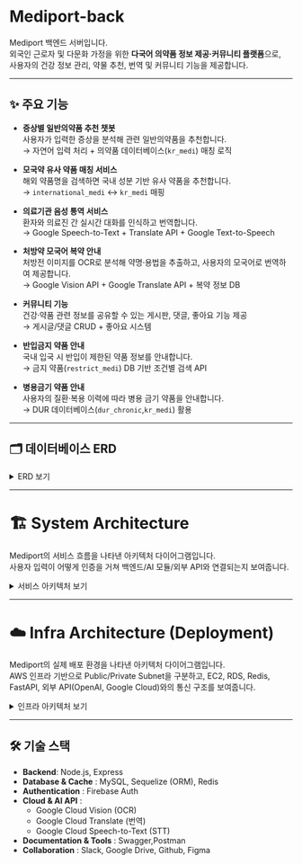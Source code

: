 
# Mediport-back

Mediport 백엔드 서버입니다.  
외국인 근로자 및 다문화 가정을 위한 **다국어 의약품 정보 제공·커뮤니티 플랫폼**으로,  
사용자의 건강 정보 관리, 약물 추천, 번역 및 커뮤니티 기능을 제공합니다.  

---

## ✨ 주요 기능

- **증상별 일반의약품 추천 챗봇**  
  사용자가 입력한 증상을 분석해 관련 일반의약품을 추천합니다.  
  → 자연어 입력 처리 + 의약품 데이터베이스(`kr_medi`) 매칭 로직  

- **모국약 유사 약품 매칭 서비스**  
  해외 약품명을 검색하면 국내 성분 기반 유사 약품을 추천합니다.  
  → `international_medi` ↔ `kr_medi` 매핑  

- **의료기관 음성 통역 서비스**  
  환자와 의료진 간 실시간 대화를 인식하고 번역합니다.  
  → Google Speech-to-Text + Translate API + Google Text-to-Speech 

- **처방약 모국어 복약 안내**  
  처방전 이미지를 OCR로 분석해 약명·용법을 추출하고, 사용자의 모국어로 번역하여 제공합니다.  
  → Google Vision API + Google Translate API + 복약 정보 DB  

- **커뮤니티 기능**  
  건강·약품 관련 정보를 공유할 수 있는 게시판, 댓글, 좋아요 기능 제공  
  → 게시글/댓글 CRUD + 좋아요 시스템  

- **반입금지 약품 안내**  
  국내 입국 시 반입이 제한된 약품 정보를 안내합니다.  
  → 금지 약품(`restrict_medi`) DB 기반 조건별 검색 API  

- **병용금기 약품 안내**  
  사용자의 질환·복용 이력에 따라 병용 금기 약품을 안내합니다.  
  → DUR 데이터베이스(`dur_chronic`,`kr_medi`) 활용  

---

## 🗂️ 데이터베이스 ERD
<details>
<summary>ERD 보기</summary>
  
![ERD](./src/docs/Untitled.svg)

</details>

---
# 🏗️ System Architecture

Mediport의 서비스 흐름을 나타낸 아키텍처 다이어그램입니다.  
사용자 입력이 어떻게 인증을 거쳐 백엔드/AI 모듈/외부 API와 연결되는지 보여줍니다.  

<details>
<summary>서비스 아키텍처 보기</summary>

![System Architecture](./src/docs/system-architecture.png)

</details>

---

# ☁️ Infra Architecture (Deployment)

Mediport의 실제 배포 환경을 나타낸 아키텍처 다이어그램입니다.  
AWS 인프라 기반으로 Public/Private Subnet을 구분하고, EC2, RDS, Redis, FastAPI, 외부 API(OpenAI, Google Cloud)와의 통신 구조를 보여줍니다.  

<details>
<summary>인프라 아키텍처 보기</summary>

![Infrastructure Architecture](docs/infrastructure-architecture.png)

</details>

---

## 🛠️ 기술 스택

- **Backend**: Node.js, Express  
- **Database & Cache** : MySQL, Sequelize (ORM), Redis    
- **Authentication** : Firebase Auth 
- **Cloud & AI API** :  
  - Google Cloud Vision (OCR)  
  - Google Cloud Translate (번역)  
  - Google Cloud Speech-to-Text (STT)
- **Documentation & Tools** : Swagger,Postman
- **Collaboration** : Slack, Google Drive, Github, Figma
